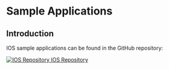 # Sample Applications 

## Introduction

IOS sample applications can be found in the GitHub repository:

[![IOS Repository](@site/static/img/github_50.png)](https://github.com/facephi/sdk-mobile-ios-samples)<a href="https://github.com/facephi/sdk-mobile-ios-samples" rel="nofollow"> IOS Repository</a>

